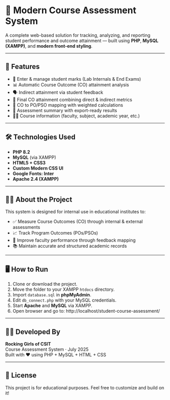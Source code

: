 # 📘 Modern Course Assessment System

A complete web-based solution for tracking, analyzing, and reporting student performance and outcome attainment — built using **PHP**, **MySQL (XAMPP)**, and **modern front-end styling**.

---

## 🚀 Features

- 🔢 Enter & manage student marks (Lab Internals & End Exams)
- 📊 Automatic Course Outcome (CO) attainment analysis
- 🗣️ Indirect attainment via student feedback
- 🎯 Final CO attainment combining direct & indirect metrics
- 🔗 CO to PO/PSO mapping with weighted calculations
- 📄 Assessment summary with export-ready results
- 👨‍🏫 Course information (faculty, subject, academic year, etc.)

---

## 🛠️ Technologies Used

- **PHP 8.2**
- **MySQL** (via XAMPP)
- **HTML5 + CSS3**
- **Custom Modern CSS UI**
- **Google Fonts: Inter**
- **Apache 2.4 (XAMPP)**

---

## 🧑‍🏫 About the Project

This system is designed for internal use in educational institutes to:

- ✅ Measure Course Outcomes (CO) through internal & external assessments  
- 📈 Track Program Outcomes (POs/PSOs)  
- 🧠 Improve faculty performance through feedback mapping  
- 📚 Maintain accurate and structured academic records

---

## 🖥️ How to Run

1. Clone or download the project.
2. Move the folder to your XAMPP `htdocs` directory.
3. Import `database.sql` in **phpMyAdmin**.
4. Edit `db_connect.php` with your MySQL credentials.
5. Start **Apache** and **MySQL** via XAMPP.
6. Open browser and go to:  http://localhost/student-course-assessment/

---

## 👩‍💻 Developed By

**Rocking Girls of CSIT**  
Course Assessment System · July 2025  
Built with ❤️ using PHP + MySQL + HTML + CSS

---

## 📄 License

This project is for educational purposes. Feel free to customize and build on it!


